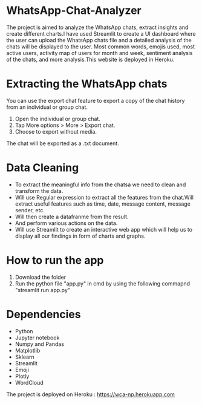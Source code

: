 # WhatsApp-Chat-Analyzer

The project is aimed to analyze the WhatsApp chats, extract insights and create different charts.I have used Streamlit to create a UI dashboard where the user can upload the WhatsApp chats file and a detailed analysis of the chats will be displayed to the user. Most common words, emojis used, most active users, activity map of users for month and week, sentiment analysis of the chats, and more analysis.This website is deployed in Heroku.

# Extracting the WhatsApp chats

You can use the export chat feature to export a copy of the chat history from an individual or group chat.
1. Open the individual or group chat.
2. Tap More options > More > Export chat.
3. Choose to export without media.

The chat will be exported as a .txt document.

# Data Cleaning 

- To extract the meaningful info from the chatsa we need to clean and transform the data.
- Will use Regular expression to extract all the features from the chat.Will extract useful features such as time, date, message content, message sender, etc.
- Will then create a datafranme from the result.
- And perform various actions on the data.
- Will use Streamlit to create an interactive web app which will help us to display all our findings in form of charts and graphs.

# How to run the app
1. Download the folder
3. Run the python file "app.py" in cmd by using the following commapnd "streamlit run app.py"

# Dependencies
- Python
- Jupyter notebook
- Numpy and Pandas
- Matplotlib
- Sklearn
- Streamlit
- Emoji
- Plotly
- WordCloud

The project is deployed on Heroku : https://wca-np.herokuapp.com

